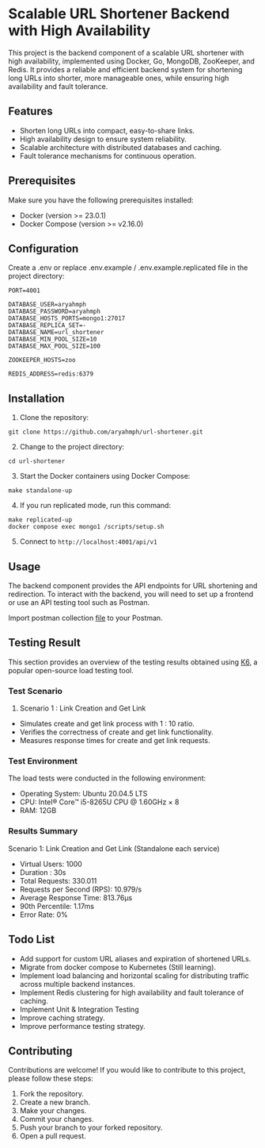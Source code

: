 # Scalable URL Shortener Backend with High Availability

This project is the backend component of a scalable URL shortener with high availability, implemented using Docker, Go,
MongoDB, ZooKeeper, and Redis. It provides a reliable and efficient backend system for shortening long URLs into
shorter, more manageable ones, while ensuring high availability and fault tolerance.

## Features

- Shorten long URLs into compact, easy-to-share links.
- High availability design to ensure system reliability.
- Scalable architecture with distributed databases and caching.
- Fault tolerance mechanisms for continuous operation.

## Prerequisites

Make sure you have the following prerequisites installed:

- Docker (version >= 23.0.1)
- Docker Compose (version >= v2.16.0)

## Configuration

Create a .env or replace .env.example / .env.example.replicated file in the project directory:

```
PORT=4001

DATABASE_USER=aryahmph
DATABASE_PASSWORD=aryahmph
DATABASE_HOSTS_PORTS=mongo1:27017
DATABASE_REPLICA_SET=-
DATABASE_NAME=url_shortener
DATABASE_MIN_POOL_SIZE=10
DATABASE_MAX_POOL_SIZE=100

ZOOKEEPER_HOSTS=zoo

REDIS_ADDRESS=redis:6379
```

## Installation

1. Clone the repository:

```
git clone https://github.com/aryahmph/url-shortener.git
```

2. Change to the project directory:

```
cd url-shortener
```

3. Start the Docker containers using Docker Compose:

```
make standalone-up
```

4. If you run replicated mode, run this command:

```
make replicated-up
docker compose exec mongo1 /scripts/setup.sh
```

5. Connect to `http://localhost:4001/api/v1`

## Usage

The backend component provides the API endpoints for URL shortening and redirection. To interact with the backend, you
will need to set up a frontend or use an API testing tool such as Postman.

Import postman collection [file](URL%20Shortener.postman_collection.json) to your Postman.

## Testing Result

This section provides an overview of the testing results obtained using [K6](https://github.com/grafana/k6), a popular
open-source load testing tool.

### Test Scenario

1. Scenario 1 : Link Creation and Get Link
* Simulates create and get link process with 1 : 10 ratio.
* Verifies the correctness of create and get link functionality.
* Measures response times for create and get link requests.

### Test Environment

The load tests were conducted in the following environment:

- Operating System: Ubuntu 20.04.5 LTS
- CPU: Intel® Core™ i5-8265U CPU @ 1.60GHz × 8
- RAM: 12GB

### Results Summary

Scenario 1: Link Creation and Get Link (Standalone each service)

- Virtual Users: 1000
- Duration : 30s
- Total Requests: 330.011
- Requests per Second (RPS): 10.979/s
- Average Response Time: 813.76µs
- 90th Percentile: 1.17ms
- Error Rate: 0%

## Todo List

- Add support for custom URL aliases and expiration of shortened URLs.
- Migrate from docker compose to Kubernetes (Still learning).
- Implement load balancing and horizontal scaling for distributing traffic across multiple backend instances.
- Implement Redis clustering for high availability and fault tolerance of caching.
- Implement Unit & Integration Testing
- Improve caching strategy.
- Improve performance testing strategy.

## Contributing

Contributions are welcome! If you would like to contribute to this project, please follow these steps:

1. Fork the repository.
2. Create a new branch.
3. Make your changes.
4. Commit your changes.
5. Push your branch to your forked repository.
6. Open a pull request.


